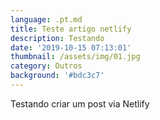 ```yaml
---
language: .pt.md
title: Teste artigo netlify
description: Testando
date: '2019-10-15 07:13:01'
thumbnail: /assets/img/01.jpg
category: Outros
background: '#bdc3c7'
---
```

Testando criar um post via Netlify
